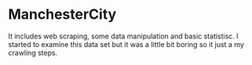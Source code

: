 # ManchesterCity
It includes web scraping, some data manipulation and basic statistisc. I started to examine this data set but it was a little bit boring so it just a my crawling steps.
